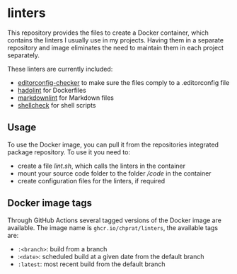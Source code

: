 linters
=======

This repository provides the files to create a Docker container, which contains
the linters I usually use in my projects. Having them in a separate repository
and image eliminates the need to maintain them in each project separately.

These linters are currently included:

- [editorconfig-checker](https://github.com/editorconfig-checker/editorconfig-checker)
  to make sure the files comply to a .editorconfig file
- [hadolint](https://github.com/hadolint/hadolint) for Dockerfiles
- [markdownlint](https://github.com/markdownlint/markdownlint) for Markdown files
- [shellcheck](https://github.com/koalaman/shellcheck) for shell scripts

Usage
-----

To use the Docker image, you can pull it from the repositories integrated
package repository. To use it you need to:

- create a file *lint.sh*, which calls the linters in the container
- mount your source code folder to the folder */code* in the container
- create configuration files for the linters, if required

Docker image tags
-----------------

Through GitHub Actions several tagged versions of the Docker image are
available. The image name is `ghcr.io/chprat/linters`, the available tags are:

- `:<branch>`: build from a branch
- :`<date>`: scheduled build at a given date from the default branch
- `:latest`: most recent build from the default branch
